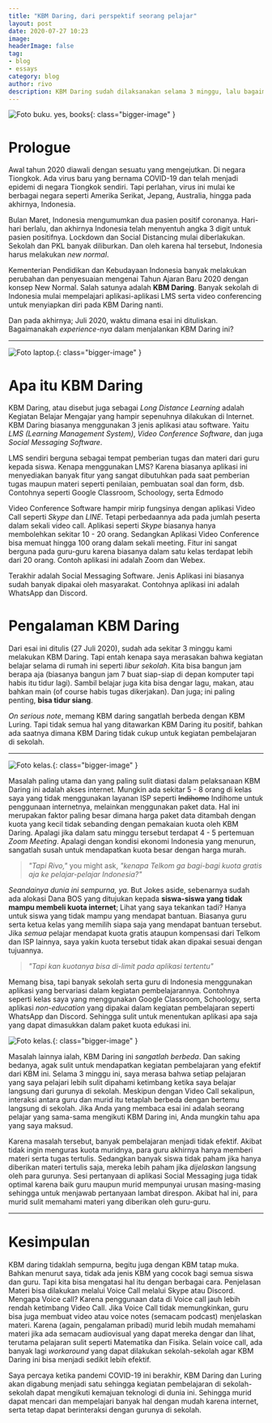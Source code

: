 ```yaml
---
title: "KBM Daring, dari perspektif seorang pelajar"
layout: post
date: 2020-07-27 10:23
image: 
headerImage: false
tag:
- blog
- essays
category: blog
author: rivo
description: KBM Daring sudah dilaksanakan selama 3 minggu, lalu bagaimanakah rasanya belajar online?
---
```

![Foto buku. yes, books](https://images.unsplash.com/photo-1457369804613-52c61a468e7d?ixlib=rb-1.2.1&auto=format&fit=crop&w=1350&q=80){: class="bigger-image" }

# Prologue
Awal tahun 2020 diawali dengan sesuatu yang mengejutkan. Di negara Tiongkok. Ada virus baru yang bernama COVID-19 dan telah menjadi epidemi di negara Tiongkok sendiri. Tapi perlahan, virus ini mulai ke berbagai negara seperti Amerika Serikat, Jepang, Australia, hingga pada akhirnya, Indonesia.

Bulan Maret, Indonesia mengumumkan dua pasien positif coronanya. Hari-hari berlalu, dan akhirnya Indonesia telah menyentuh angka 3 digit untuk pasien positifnya. Lockdown dan Social Distancing mulai diberlakukan. Sekolah dan PKL banyak diliburkan. Dan oleh karena hal tersebut, Indonesia harus melakukan *new normal*.

Kementerian Pendidikan dan Kebudayaan Indonesia banyak melakukan perubahan dan penyesuaian mengenai Tahun Ajaran Baru 2020 dengan konsep New Normal. Salah satunya adalah **KBM Daring**. Banyak sekolah di Indonesia mulai mempelajari aplikasi-aplikasi LMS serta video conferencing untuk menyiapkan diri pada KBM Daring nanti.

Dan pada akhirnya; Juli 2020, waktu dimana esai ini dituliskan. Bagaimanakah *experience-nya* dalam menjalankan KBM Daring ini?

---

![Foto laptop.](https://images.unsplash.com/photo-1486312338219-ce68d2c6f44d?ixlib=rb-1.2.1&ixid=eyJhcHBfaWQiOjEyMDd9&auto=format&fit=crop&w=1352&q=80){: class="bigger-image" }

# Apa itu KBM Daring 

KBM Daring, atau disebut juga sebagai *Long Distance Learning* adalah Kegiatan Belajar Mengajar yang hampir sepenuhnya dilakukan di Internet. KBM Daring biasanya menggunakan 3 jenis aplikasi atau software. Yaitu *LMS (Learning Management System)*, *Video Conference Software*, dan juga *Social Messaging Software*.

LMS sendiri berguna sebagai tempat pemberian tugas dan materi dari guru kepada siswa. Kenapa menggunakan LMS? Karena biasanya aplikasi ini menyediakan banyak fitur yang sangat dibutuhkan pada saat pemberian tugas maupun materi seperti penilaian, pembuatan soal dan form, dsb. Contohnya seperti Google Classroom, Schoology, serta Edmodo

Video Conference Software hampir mirip fungsinya dengan aplikasi Video Call seperti *Skype* dan *LINE*. Tetapi perbedaannya ada pada jumlah peserta dalam sekali video call. Aplikasi seperti *Skype* biasanya hanya membolehkan sekitar 10 - 20 orang. Sedangkan Aplikasi Video Conference bisa memuat hingga 100 orang dalam sekali meeting. Fitur ini sangat berguna pada guru-guru karena biasanya dalam satu kelas terdapat lebih dari 20 orang. Contoh aplikasi ini adalah Zoom dan Webex.

Terakhir adalah Social Messaging Software. Jenis Aplikasi ini biasanya sudah banyak dipakai oleh masyarakat. Contohnya aplikasi ini adalah WhatsApp dan Discord.

# Pengalaman KBM Daring
Dari esai ini ditulis (27 Juli 2020), sudah ada sekitar 3 minggu kami melakukan KBM Daring. Tapi entah kenapa saya merasakan bahwa kegiatan belajar selama di rumah ini seperti *libur sekolah*. Kita bisa bangun jam berapa aja (biasanya bangun jam 7 buat siap-siap di depan komputer tapi habis itu tidur lagi). Sambil belajar juga kita bisa dengar lagu, makan, atau bahkan main (of course habis tugas dikerjakan). Dan juga; ini paling penting, **bisa tidur siang**. 

*On serious note*, memang KBM daring sangatlah berbeda dengan KBM Luring. Tapi tidak semua hal yang ditawarkan KBM Daring itu positif, bahkan ada saatnya dimana KBM Daring tidak cukup untuk kegiatan pembelajaran di sekolah.

---

![Foto kelas.](https://images.unsplash.com/photo-1510531704581-5b2870972060?ixlib=rb-1.2.1&ixid=eyJhcHBfaWQiOjEyMDd9&auto=format&fit=crop&w=1352&q=80){: class="bigger-image" }

Masalah paling utama dan yang paling sulit diatasi dalam pelaksanaan KBM Daring ini adalah akses internet. Mungkin ada sekitar 5 - 8 orang di kelas saya yang tidak menggunakan layanan ISP seperti ~~Indihomo~~ Indihome untuk penggunaan internetnya, melainkan menggunakan paket data. Hal ini merupakan faktor paling besar dimana harga paket data ditambah dengan kuota yang kecil tidak sebanding dengan pemakaian kuota oleh KBM Daring. Apalagi jika dalam satu minggu tersebut terdapat 4 - 5 pertemuan *Zoom Meeting*. Apalagi dengan kondisi ekonomi Indonesia yang menurun, sangatlah susah untuk mendapatkan kuota besar dengan harga murah.

> *"Tapi Rivo,"* you might ask, *"kenapa Telkom ga bagi-bagi kuota gratis aja ke pelajar-pelajar Indonesia?"*

*Seandainya dunia ini sempurna, ya*. But Jokes aside, sebenarnya sudah ada alokasi Dana BOS yang ditujukan kepada **siswa-siswa yang tidak mampu membeli kuota internet**; Lihat yang  saya tekankan tadi? Hanya untuk siswa yang tidak mampu yang mendapat bantuan. Biasanya guru serta ketua kelas yang memilih siapa saja yang mendapat bantuan tersebut. Jika *semua* pelajar mendapat kuota gratis ataupun kompensasi dari Telkom dan ISP lainnya, saya yakin kuota tersebut tidak akan dipakai sesuai dengan tujuannya. 

> *"Tapi kan kuotanya bisa di-*limit* pada aplikasi tertentu"*

Memang bisa, tapi banyak sekolah serta guru di Indonesia menggunakan aplikasi yang bervariasi dalam kegiatan pembelajarannya. Contohnya seperti kelas saya yang menggunakan Google Classroom, Schoology, serta aplikasi *non-education* yang dipakai dalam kegiatan pembelajaran seperti WhatsApp dan Discord. Sehingga sulit untuk menentukan aplikasi apa saja yang dapat dimasukkan dalam paket kuota edukasi ini.

![Foto kelas.](https://images.unsplash.com/photo-1501504905252-473c47e087f8?ixlib=rb-1.2.1&ixid=eyJhcHBfaWQiOjEyMDd9&auto=format&fit=crop&w=1267&q=80){: class="bigger-image" }

Masalah lainnya ialah, KBM Daring ini *sangatlah berbeda*. Dan saking bedanya, agak sulit untuk mendapatkan kegiatan pembelajaran yang efektif dari KBM ini. Selama 3 minggu ini, saya merasa bahwa setiap pelajaran yang saya pelajari lebih sulit dipahami ketimbang ketika saya belajar langsung dari gurunya di sekolah. Meskipun dengan Video Call sekalipun, interaksi antara guru dan murid itu tetaplah berbeda dengan bertemu langsung di sekolah. Jika Anda yang membaca esai ini adalah seorang pelajar yang sama-sama mengikuti KBM Daring ini, Anda mungkin tahu apa yang saya maksud. 

Karena masalah tersebut, banyak pembelajaran menjadi tidak efektif. Akibat tidak ingin menguras kuota muridnya, para guru akhirnya hanya memberi materi serta tugas tertulis. Sedangkan banyak siswa tidak paham jika hanya diberikan materi tertulis saja, mereka lebih paham jika *dijelaskan* langsung oleh para gurunya. Sesi pertanyaan di aplikasi Social Messaging juga tidak optimal karena baik guru maupun murid mempunyai urusan masing-masing sehingga untuk menjawab pertanyaan lambat direspon. Akibat hal ini, para murid sulit memahami materi yang diberikan oleh guru-guru.

--- 
# Kesimpulan
KBM daring tidaklah sempurna, begitu juga dengan KBM tatap muka. Bahkan menurut saya, tidak ada jenis KBM yang cocok bagi semua siswa dan guru. Tapi kita bisa mengatasi hal itu dengan berbagai cara. Penjelasan Materi bisa dilakukan melalui Voice Call melalui Skype atau Discord. Mengapa Voice call? Karena penggunaan data di Voice call jauh lebih rendah ketimbang Video Call. Jika Voice Call tidak memungkinkan, guru bisa juga membuat video atau voice notes (semacam podcast) menjelaskan materi. Karena (again, pengalaman pribadi) murid lebih mudah memahami materi jika ada semacam audiovisual yang dapat mereka dengar dan lihat, terutama pelajaran sulit seperti Matematika dan Fisika. Selain voice call, ada banyak lagi *workaround* yang dapat dilakukan sekolah-sekolah agar KBM Daring ini bisa menjadi sedikit lebih efektif. 

Saya percaya ketika pandemi COVID-19 ini berakhir, KBM Daring dan Luring akan digabung menjadi satu sehingga kegiatan pembelajaran di sekolah-sekolah dapat mengikuti kemajuan teknologi di dunia ini. Sehingga murid dapat mencari dan mempelajari banyak hal dengan mudah karena internet, serta tetap dapat berinteraksi dengan gurunya di sekolah.
